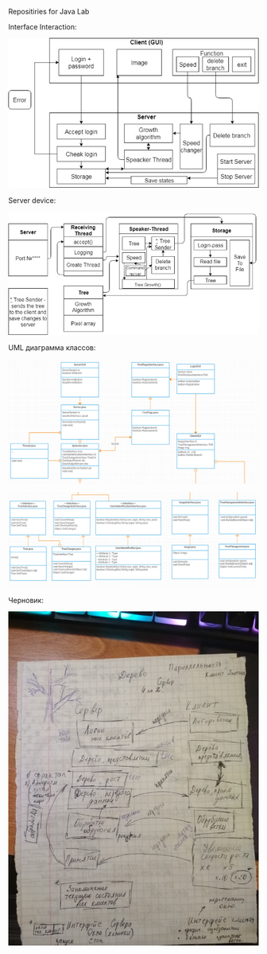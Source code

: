 ﻿Repositiries for Java Lab

Interface Interaction:

![picture](Picture/Scheme.jpg)

Server device:

![picture](Picture/Sсheme2.jpg)

UML диаграмма классов:

![schemeP1](Picture/part1.png)

![schemeP2](Picture/part2.png)

Черновик:

![picture](Picture/pict.jpg)